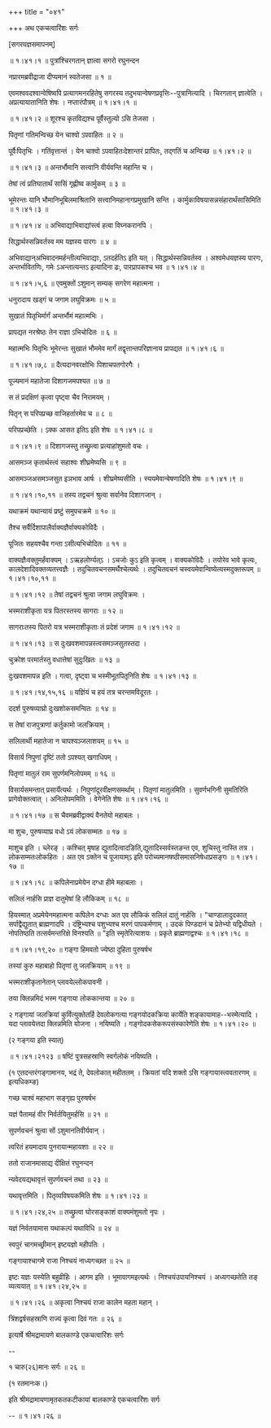 +++
title = "०४१"

+++
अथ एकचत्वारिंशः सर्गः  

\[सगरयज्ञसमापनम्\]  

 ॥ १।४१।१ ॥ पुत्रांश्चिरगतान् ज्ञात्वा सगरो रघुनन्दन  

नप्रारमब्रवीद्राजा दीप्यमानं स्वतेजसा  ॥  १  ॥   

एवमश्ववदश्वान्वेषिष्वपि प्रत्यागमनरहितेषु सगरस्य तदुभयान्वेषणप्रवृत्तिः--पुत्रानित्यादि । चिरगतान् ज्ञात्वेति । अप्रत्यायातानिति शेषः । नप्तारंपौत्रम् ॥ १।४१।१ ॥   

 ॥ १।४१।२ ॥ शूरश्च कृतविद्यश्च पूर्वैस्तुल्यो ऽसि तेजसा ।  

पितृणां गतिमन्विच्छ येन चाश्वो ऽपवाहितः  ॥  २  ॥   

पूर्वैःपितृभिः । गतिंवृत्तान्तं । येन चाश्वो ऽपवाहितःदेशान्तरं प्रापितः, तद्गतिं च अन्विच्छ ॥ १।४१।२ ॥   

 ॥ १।४१।३ ॥ अन्तर्भौमानि सत्त्वानि वीर्यवन्ति महान्ति च ।  

तेषां त्वं प्रतिघातार्थं सासिं गृह्णीष्व कार्मुकम्  ॥  ३  ॥   

भूमेरन्तः यानि भौमानिभूबिलमाश्रितानि सत्त्वानिमहानागप्रमुखानि सन्ति । कार्मुकाविषयासन्नसंहारार्थंसासिमिति ॥ १।४१।३ ॥   

 ॥ १।४१।४ ॥ अभिवाद्याभिवाद्यांस्त्वं हत्वा विघ्नकरानपि ।  

सिद्धार्थस्सन्निवर्तस्व मम यज्ञस्य पारगः  ॥  ४  ॥   

अभिवाद्यान्अभिवादनमर्हन्तीत्यभिवाद्याः, ऽतदर्हतिऽ इति यत् । सिद्धार्थस्सन्निवर्तस्व । अश्वमेधयज्ञस्य पारगः, अन्तर्भावितणिः, गमेः ऽअन्तात्यन्तऽ इत्यादिना ढः, पारप्रापकश्च भव ॥ १।४१।४ ॥   

 ॥ १।४१।५,६ ॥ एवमुक्तों ऽशुमान् सम्यक् सगरेण महात्मना ।  

धनुरादाय खड्गं च जगाम लघुविक्रमः  ॥  ५  ॥   

सुखातं पितृभिर्मार्गं अन्तर्भौमं महात्मभिः ।  

प्रापद्यत नरश्रेष्ठः तेन राज्ञा ऽभिचोदितः  ॥  ६  ॥   

महात्मभिः पितृभिः भूमेरन्तः सुखातं भौममेव मार्गं तद्वृत्तान्तपरिज्ञानाय प्रापद्यत ॥ १।४१।६ ॥   

 ॥ १।४१।७,८ ॥ दैत्यदानवरक्षोभिः पिशाचपतगोरगैः ।  

पूज्यमानं महातेजा दिशागजमपश्यत  ॥  ७  ॥   

स तं प्रदक्षिणं कृत्वा पृष्ट्वा चैव निरामयम् ।  

पितृन् स परिपप्रच्छ वाजिहर्तारमेव च  ॥  ८  ॥   

परिपप्रच्छेति । ऽक्क आसत इतिऽ इति शेषः ॥ १।४१।८ ॥   

 ॥ १।४१।९ ॥ दिशागजस्तु तच्छ्रुत्वा प्रत्याहांशुमतो वचः ।  

आसमञ्ज कृतार्थस्त्वं सहाश्वः शीघ्रमेष्यसि  ॥  ९  ॥   

आसमञ्जअसमञ्जसुत इञभाव आर्षः । शीघ्रमेष्यसीति । स्ययमेवान्वेषणादिति शेषः ॥ १।४१।९ ॥   

 ॥ १।४१।१०,११ ॥ तस्य तद्वचनं श्रुत्वा सर्वानेव दिशागजान् ।  

यथाक्रमं यथान्यायं प्रष्टुं समुपचक्रमे  ॥  १०  ॥   

तैश्च सर्वैर्दिशापालैर्वाक्यज्ञैर्वाक्यकोविदैः ।  

पूजितः सहयश्चैव गन्ता ऽसीत्यभिचोदितः  ॥  ११  ॥   

वाक्यज्ञैःवक्तुमर्हंवाक्यम् । ऽऋहलोर्ण्यत्ऽ । ऽचजोः कुऽ इति कृत्वम् । वाक्यकोविदैः । तयोरेव भावे कृत्यः, कालदेशादिवक्तव्यतत्त्वज्ञैः । तदुचितवचनसमर्थैश्चेत्यर्थः । तदुचितवचनं चस्वयमेवान्विष्येत्यस्मदुक्तरूपम् ॥ १।४१।१०,११ ॥   

 ॥ १।४१।१२ ॥ तेषां तद्वचनं श्रुत्वा जगाम लघुविक्रमः ।  

भस्मराशीकृता यत्र पितरस्तस्य सागराः  ॥  १२  ॥   

सागराःतस्य पितरो यत्र भस्मराशीकृताः तं प्रदेशं जगाम ॥ १।४१।१२ ॥   

 ॥ १।४१।१३ ॥ स दुःखवशमापन्नस्त्वसमञ्जसुतस्तदा ।  

चुक्रोश परमार्तस्तु वधात्तेषां सुदुःखितः  ॥  १३  ॥   

दुःखवशमापन्न इति । गत्वा, दृष्ट्वा च भस्मीभूतपितृनिति शेषः ॥ १।४१।१३ ॥   

 ॥ १।४१।१४,१५,१६ ॥ यज्ञिंयं च हयं तत्र चरन्तमविदूरतः ।  

ददर्श पुरुषव्याघ्रो दुःखशोकसमन्वितः  ॥  १४  ॥   

स तेषां राजपुत्राणां कर्तुकामो जलक्रियाम् ।  

सलिलार्थी महातेजा न चापश्यञ्जलाशयम्  ॥  १५  ॥   

विसार्य निपुणां दृष्टिं ततो ऽपश्यत् खगाधिपम् ।  

पितृणां मातुलं राम सुपर्णमनिलोपमम्  ॥  १६  ॥   

विसार्यसमन्तात् प्रसार्येत्यर्थः । निपुणांदूरवीक्षणसमर्थाम् । पितृणां मातुलमिति । सुवर्णभगिनी सुमतिरिति प्रागेवोक्तत्वात् । अनिलोपममिति । वेगेनेति शेषः ॥ १।४१।१६ ॥   

 ॥ १।४१।१७ ॥ स चैवमब्रवीद्वाक्यं वैनतेयो महाबलः ।  

मा शुचः, पुरुषव्याघ्र वधो ऽयं लोकसम्मतः  ॥  १७  ॥   

माशुच इति । च्लेरङ् । कश्चित् मृषाह द्युतादित्वादङिति,द्युतादिस्सर्वस्तङन्त एव, शुचिस्तु नास्ति तत्र । लोकसम्मतःलोकहितः । अत एव ऽक्तेन च पूजायाम्ऽ इति परोच्यमानषष्ठीसमासनिषेधाप्रसङ्गः ॥ १।४१।१७ ॥   

 ॥ १।४१।१८ ॥ कपिलेनाप्रमेयेन दग्धा हीमे महाबलाः ।  

सलिलं नार्हसि प्राज्ञ दातुमेषां हि लौकिकम्  ॥  १८  ॥   

हियस्मात् अप्रमेयेनमहात्मना कपिलेन दग्धाः अत एव लौकिकं सलिलं दातुं नार्हसि । "चाण्डालादुदकात् सर्पाद्वैद्युतात् ब्राह्मणादपि । दंष्ट्रिभ्यश्च पशुभ्यश्च मरणं पापकर्मणाम् । उदकं पिण्डदानं च प्रेतेभ्यो यद्विधीयते । नोपतिष्ठति तत्सर्वमन्तरिक्षे विनश्यति  ॥ "इति स्मृतेरित्याशयः । प्रकृते ब्राह्मणाद्वश्चः ॥ १।४१।१८ ॥   

 ॥ १।४१।१९,२० ॥ गङ्गा हिमवतो ज्येष्ठा दुहिता पुरुषर्षभ  

तस्यां कुरु महाबाहो पितृणां तु जलक्रियाम्  ॥  १९  ॥   

भस्मराशीकृतानेतान् प्लावयेल्लोकपावनी ।  

तया क्लिन्नमिदं भस्म गङ्गाया लोककान्तया  ॥  २०  ॥   

२ गङ्गायां जलक्रियां कुर्वित्युक्तेतर्हि देवलोकगत्या गङ्गयोदकक्रिया कार्येति शङ्कायामाह--भस्मेत्यादि । यदा प्लावयेत्तदा क्लिन्नमिति योजना । नयिष्यति । गङ्गोदकसेकरूपसंस्कारेणेति शेषः ॥ १।४१।२० ॥   

(२ गङ्गया इति स्यात्)  

 ॥ १।४१।२१२३ ॥ षष्टिं पुत्रसहस्राणि स्वर्गलोकं नयिष्यति ।  

(१ एतदन्तरंगङ्गामानय, भद्रं ते, देवलोकात् महीतलम् । क्रियतां यदि शक्तो ऽसि गङ्गायास्त्ववतारणम्  ॥  इत्यधिकम्ङ)  

गच्छ चाश्वं महाभाग सङ्गृह्य पुरुषर्षभ  

यज्ञं पैतामहं वीर निर्वर्तयितुमर्हसि  ॥  २१  ॥   

सुपर्णवचनं श्रुत्वा सों ऽशुमानतिवीर्यवान् ।  

त्वरितं हयमादाय पुनरायान्महायशाः  ॥  २२  ॥   

ततो राजानमासाद्य दीक्षितं रघुनन्दन  

न्यवेदयद्यथावृत्तं सुपर्णवचनं तथा  ॥  २३  ॥   

यथावृत्तमिति । पितृव्यविषयकमिति शेषः ॥ १।४१।२३ ॥   

 ॥ १।४१।२४,२५ ॥ तच्छ्रुत्वा घोरसङ्काशं वाक्यमंशुमतो नृपः ।  

यज्ञं निर्वतयामास यथाकल्पं यथाविधि  ॥  २४  ॥   

स्वपुरं चागमच्छ्रीमान् इष्टयज्ञो महीपतिः ।  

गङ्गायाश्चागमे राजा निश्चयं नाध्यगच्छत  ॥  २५  ॥   

इष्टः यज्ञः यस्येति बहुव्रीहिः । आगम इति । भूमावागमइत्यर्थः । निश्चयंउपायनिश्चयं । अध्यगच्छतेति तङ् व्यत्ययात् ॥ १।४१।२४,२५ ॥   

 ॥ १।४१।२६ ॥ अकृत्वा निश्चयं राजा कालेन महता महान् ।  

त्रिंशद्वर्षसहस्राणि राज्यं कृत्वा दिवं गतः  ॥  २६  ॥   

इत्यार्षे श्रीमद्रामायणे बालकाण्डे एकचत्वारिंशः सर्गः  

--  

१ चारु(२६)मानः सर्गः  ॥  २६  ॥   

(१ रतमानःक।)  

इति श्रीमद्रामायणामृतकतकटीकायां बालकाण्डे एकचत्वारिंशः सर्गः  

-- ॥ १।४१।२६ ॥   

